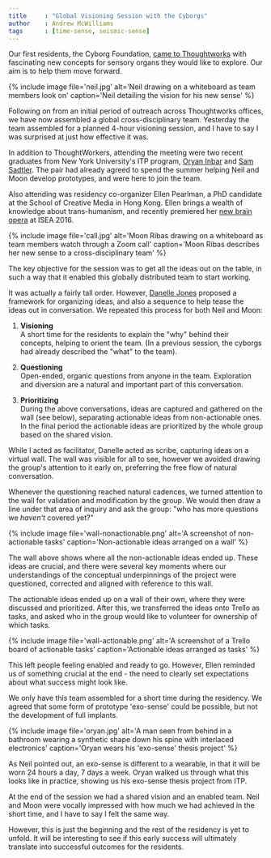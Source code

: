```yaml
---
title     : "Global Visioning Session with the Cyborgs"
author    : Andrew McWilliams
tags      : [time-sense, seismic-sense]
---
```

Our first residents, the Cyborg Foundation, [came to Thoughtworks](/blog/introducing-cyborg-foundation/) with fascinating new concepts for sensory organs they would like to explore. Our aim is to help them move forward.

{% include image file='neil.jpg'
   alt='Neil drawing on a whiteboard as team members look on'
   caption='Neil detailing the vision for his new sense' %}

Following on from an initial period of outreach across Thoughtworks offices, we have now assembled a global cross-disciplinary team. Yesterday the team assembled for a planned 4-hour visioning session, and I have to say I was surprised at just how effective it was.

<!--excerpt-ends-->

In addition to ThoughtWorkers, attending the meeting were two recent graduates from New York University's ITP program, [Oryan Inbar](http://oryan1.com/) and [Sam Sadtler](http://www.samsadtler.com/). The pair had already agreed to spend the summer helping Neil and Moon develop prototypes, and were here to join the team.

Also attending was residency co-organizer Ellen Pearlman, a PhD candidate at the School of Creative Media in Hong Kong. Ellen brings a wealth of knowledge about trans-humanism, and recently premiered her [new brain opera](http://media.digitalarti.com/image/noor_a_brain_opera) at ISEA 2016.

{% include image file='call.jpg'
   alt='Moon Ribas drawing on a whiteboard as team members watch through a Zoom call'
   caption='Moon Ribas describes her new sense to a cross-disciplinary team' %}

The key objective for the session was to get all the ideas out on the table, in such a way that it enabled this globally distributed team to start working.

It was actually a fairly tall order. However, [Danelle Jones](https://www.linkedin.com/in/danellej) proposed a framework for organizing ideas, and also a sequence to help tease the ideas out in conversation. We repeated this process for both Neil and Moon:

1.  **Visioning**  
    A short time for the residents to explain the "why" behind their concepts, helping to orient the team. (In a previous session, the cyborgs had already described the "what" to the team).  

2.  **Questioning**  
    Open-ended, organic questions from anyone in the team. Exploration and diversion are a natural and important part of this conversation.  

3.  **Prioritizing**  
    During the above conversations, ideas are captured and gathered on the wall (see below), separating actionable ideas from non-actionable ones. In the final period the actionable ideas are prioritized by the whole group based on the shared vision.

While I acted as facilitator, Danelle acted as scribe, capturing ideas on a virtual wall. The wall was visible for all to see, however we avoided drawing the group's attention to it early on, preferring the free flow of natural conversation.

Whenever the questioning reached natural cadences, we turned attention to the wall for validation and modification by the group. We would then draw a line under that area of inquiry and ask the group: "who has more questions we _haven't_ covered yet?"

{% include image file='wall-nonactionable.png'
   alt='A screenshot of non-actionable tasks'
   caption='Non-actionable ideas arranged on a wall' %}

The wall above shows where all the non-actionable ideas ended up. These ideas are crucial, and there were several key moments where our understandings of the conceptual underpinnings of the project were questioned, corrected and aligned with reference to this wall.

The actionable ideas ended up on a wall of their own, where they were discussed and prioritized. After this, we transferred the ideas onto Trello as tasks, and asked who in the group would like to volunteer for ownership of which tasks.

{% include image file='wall-actionable.png'
   alt='A screenshot of a Trello board of actionable tasks'
   caption='Actionable ideas arranged as tasks' %}

This left people feeling enabled and ready to go. However, Ellen reminded us of something crucial at the end - the need to clearly set expectations about what success might look like.

We only have this team assembled for a short time during the residency. We agreed that some form of prototype 'exo-sense' could be possible, but not the development of full implants.

{% include image file='oryan.jpg'
   alt='A man seen from behind in a bathroom wearing a synthetic shape down his spine with interlaced electronics'
   caption='Oryan wears his \'exo-sense\' thesis project' %}

As Neil pointed out, an exo-sense is different to a wearable, in that it will be worn 24 hours a day, 7 days a week. Oryan walked us through what this looks like in practice, showing us his exo-sense thesis project from ITP.

At the end of the session we had a shared vision and an enabled team. Neil and Moon were vocally impressed with how much we had achieved in the short time, and I have to say I felt the same way.

However, this is just the beginning and the rest of the residency is yet to unfold. It will be interesting to see if this early success will ultimately translate into successful outcomes for the residents.